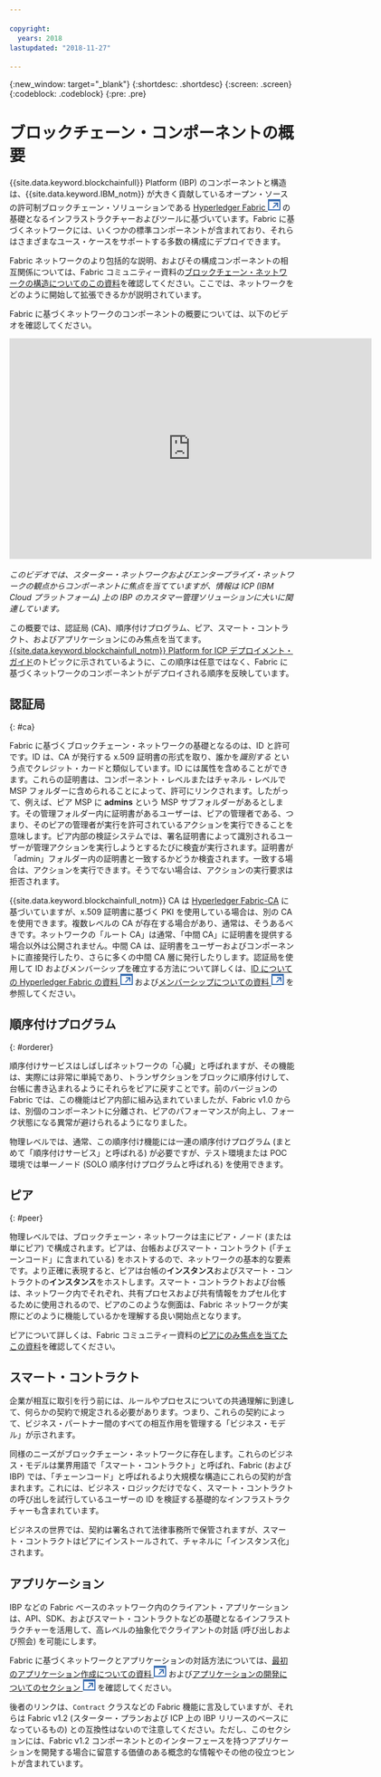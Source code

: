 ```yaml
---

copyright:
  years: 2018
lastupdated: "2018-11-27"

---
```


{:new_window: target="_blank"}
{:shortdesc: .shortdesc}
{:screen: .screen}
{:codeblock: .codeblock}
{:pre: .pre}

# ブロックチェーン・コンポーネントの概要

{{site.data.keyword.blockchainfull}} Platform (IBP) のコンポーネントと構造は、{{site.data.keyword.IBM_notm}} が大きく貢献しているオープン・ソースの許可制ブロックチェーン・ソリューションである [Hyperledger Fabric ![外部リンク・アイコン](images/external_link.svg "外部リンク・アイコン")](https://hyperledger-fabric.readthedocs.io/en/release-1.2/) の基礎となるインフラストラクチャーおよびツールに基づいています。Fabric に基づくネットワークには、いくつかの標準コンポーネントが含まれており、それらはさまざまなユース・ケースをサポートする多数の構成にデプロイできます。

Fabric ネットワークのより包括的な説明、およびその構成コンポーネントの相互関係については、Fabric コミュニティー資料の[ブロックチェーン・ネットワークの構造についてのこの資料](https://hyperledger-fabric.readthedocs.io/en/release-1.2/network/network.html)を確認してください。ここでは、ネットワークをどのように開始して拡張できるかが説明されています。

Fabric に基づくネットワークのコンポーネントの概要については、以下のビデオを確認してください。

<iframe class="embed-responsive-item" id="youtubeplayer" title="スターター・プランのビデオ" type="text/html" width="640" height="390" src="https://www.youtube.com/embed/sJaT2L99BUo" frameborder="0" webkitallowfullscreen mozallowfullscreen allowfullscreen> </iframe>

*このビデオでは、スターター・ネットワークおよびエンタープライズ・ネットワークの観点からコンポーネントに焦点を当てていますが、情報は ICP (IBM Cloud プラットフォーム) 上の IBP のカスタマー管理ソリューションに大いに関連しています。*

この概要では、認証局 (CA)、順序付けプログラム、ピア、スマート・コントラクト、およびアプリケーションにのみ焦点を当てます。[{{site.data.keyword.blockchainfull_notm}} Platform for ICP デプロイメント・ガイド](ibp_for_icp_deployment_guide.html)のトピックに示されているように、この順序は任意ではなく、Fabric に基づくネットワークのコンポーネントがデプロイされる順序を反映しています。

## 認証局
{: #ca}

Fabric に基づくブロックチェーン・ネットワークの基礎となるのは、ID と許可です。ID は、CA が発行する x.509 証明書の形式を取り、誰かを*識別する* という点でクレジット・カードと類似しています。ID には属性を含めることができます。これらの証明書は、コンポーネント・レベルまたはチャネル・レベルで MSP フォルダーに含められることによって、許可にリンクされます。したがって、例えば、ピア MSP に **admins** という MSP サブフォルダーがあるとします。その管理フォルダー内に証明書があるユーザーは、ピアの管理者である、つまり、そのピアの管理者が実行を許可されているアクションを実行できることを意味します。ピア内部の検証システムでは、署名証明書によって識別されるユーザーが管理アクションを実行しようとするたびに検査が実行されます。証明書が「admin」フォルダー内の証明書と一致するかどうか検査されます。一致する場合は、アクションを実行できます。そうでない場合は、アクションの実行要求は拒否されます。

{{site.data.keyword.blockchainfull_notm}} CA は [Hyperledger Fabric-CA](https://hyperledger-fabric-ca.readthedocs.io/en/latest/) に基づいていますが、x.509 証明書に基づく PKI を使用している場合は、別の CA を使用できます。複数レベルの CA が存在する場合があり、通常は、そうあるべきです。ネットワークの「ルート CA」は通常、「中間 CA」に証明書を提供する場合以外は公開されません。中間 CA は、証明書をユーザーおよびコンポーネントに直接発行したり、さらに多くの中間 CA 層に発行したりします。認証局を使用して ID およびメンバーシップを確立する方法について詳しくは、[ID についての Hyperledger Fabric の資料 ![外部リンク・アイコン](images/external_link.svg "外部リンク・アイコン")](https://hyperledger-fabric.readthedocs.io/en/latest/identity/identity.html) および[メンバーシップについての資料 ![外部リンク・アイコン](images/external_link.svg "外部リンク・アイコン")](https://hyperledger-fabric.readthedocs.io/en/latest/membership/membership.html) を参照してください。

## 順序付けプログラム
{: #orderer}

順序付けサービスはしばしばネットワークの「心臓」と呼ばれますが、その機能は、実際には非常に単純であり、トランザクションをブロックに順序付けして、台帳に書き込まれるようにそれらをピアに戻すことです。前のバージョンの Fabric では、この機能はピア内部に組み込まれていましたが、Fabric v1.0 からは、別個のコンポーネントに分離され、ピアのパフォーマンスが向上し、フォーク状態になる異常が避けられるようになりました。

物理レベルでは、通常、この順序付け機能には一連の順序付けプログラム (まとめて「順序付けサービス」と呼ばれる) が必要ですが、テスト環境または POC 環境では単一ノード (SOLO 順序付けプログラムと呼ばれる) を使用できます。

## ピア
{: #peer}

物理レベルでは、ブロックチェーン・ネットワークは主にピア・ノード (または単にピア) で構成されます。ピアは、台帳およびスマート・コントラクト (「チェーンコード」に含まれている) をホストするので、ネットワークの基本的な要素です。より正確に表現すると、ピアは台帳の**インスタンス**およびスマート・コントラクトの**インスタンス**をホストします。スマート・コントラクトおよび台帳は、ネットワーク内でそれぞれ、共有プロセスおよび共有情報をカプセル化するために使用されるので、ピアのこのような側面は、Fabric ネットワークが実際にどのように機能しているかを理解する良い開始点となります。

ピアについて詳しくは、Fabric コミュニティー資料の[ピアにのみ焦点を当てたこの資料](https://hyperledger-fabric.readthedocs.io/en/release-1.2/peers/peers.html)を確認してください。

## スマート・コントラクト

企業が相互に取引を行う前には、ルールやプロセスについての共通理解に到達して、何らかの契約で規定される必要があります。つまり、これらの契約によって、ビジネス・パートナー間のすべての相互作用を管理する「ビジネス・モデル」が示されます。

同様のニーズがブロックチェーン・ネットワークに存在します。これらのビジネス・モデルは業界用語で「スマート・コントラクト」と呼ばれ、Fabric (および IBP) では、「チェーンコード」と呼ばれるより大規模な構造にこれらの契約が含まれます。これには、ビジネス・ロジックだけでなく、スマート・コントラクトの呼び出しを試行しているユーザーの ID を検証する基礎的なインフラストラクチャーも含まれています。

ビジネスの世界では、契約は署名されて法律事務所で保管されますが、スマート・コントラクトはピアにインストールされて、チャネルに「インスタンス化」されます。

## アプリケーション

IBP などの Fabric ベースのネットワーク内のクライアント・アプリケーションは、API、SDK、およびスマート・コントラクトなどの基礎となるインフラストラクチャーを活用して、高レベルの抽象化でクライアントの対話 (呼び出しおよび照会) を可能にします。

Fabric に基づくネットワークとアプリケーションの対話方法については、[最初のアプリケーション作成についての資料 ![外部リンク・アイコン](images/external_link.svg "外部リンク・アイコン")](https://hyperledger-fabric.readthedocs.io/en/master/write_first_app.html "Writing Your First Application") および[アプリケーションの開発についてのセクション ![外部リンク・アイコン](images/external_link.svg "外部リンク・アイコン")](https://hyperledger-fabric.readthedocs.io/en/master/developapps/developing_applications.html "Developing Applications") を確認してください。

後者のリンクは、`Contract` クラスなどの Fabric 機能に言及していますが、それらは Fabric v1.2 (スターター・プランおよび ICP 上の IBP リリースのベースになっているもの) との互換性はないので注意してください。ただし、このセクションには、Fabric v1.2 コンポーネントとのインターフェースを持つアプリケーションを開発する場合に留意する価値のある概念的な情報やその他の役立つヒントが含まれています。
